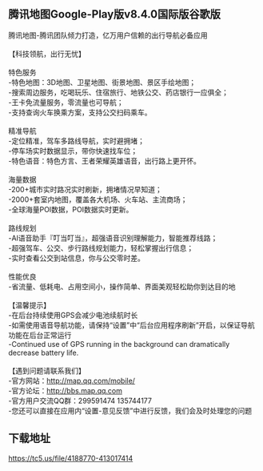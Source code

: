 ## 腾讯地图Google-Play版v8.4.0国际版谷歌版
腾讯地图-腾讯团队倾力打造，亿万用户信赖的出行导航必备应用 <br> <br>【科技领航，出行无忧】 <br> <br>特色服务 <br>-特色地图：3D地图、卫星地图、街景地图、景区手绘地图； <br>-搜索周边服务，吃喝玩乐、住宿旅行、地铁公交、药店银行一应俱全； <br>-王卡免流量服务，零流量也可导航； <br>-支持查询火车换乘方案，支持公交扫码乘车。 <br> <br>精准导航 <br>-定位精准，驾车多路线导航，实时避拥堵； <br>-停车场实时数据显示，带你快速找车位； <br>-特色语音：特色方言、王者荣耀英雄语音，出行路上更开怀。 <br> <br>海量数据 <br>-200+城市实时路况实时刷新，拥堵情况早知道； <br>-2000+套室内地图，覆盖各大机场、火车站、主流商场； <br>-全球海量POI数据，POI数据实时更新。 <br> <br>路线规划 <br>-AI语音助手『叮当叮当』，超强语音识别理解能力，智能推荐线路； <br>-超强驾车、公交、步行路线规划能力，轻松掌握出行信息； <br>-实时查看公交到站信息，你与公交零时差。 <br> <br>性能优良 <br>-省流量、低耗电、占用空间小，操作简单、界面美观轻松助你到达目的地 <br> <br>【温馨提示】 <br>-在后台持续使用GPS会减少电池续航时长 <br>-如需使用语音导航功能，请保持“设置”中“后台应用程序刷新”开启，以保证导航功能在后台正常运行 <br>-Continued use of GPS running in the background can dramatically decrease battery life. <br> <br>【遇到问题请联系我们】 <br>-官方网站：http://map.qq.com/mobile/ <br>-官方论坛：http://bbs.map.qq.com <br>-官方用户交流QQ群：299591474 135744177 <br>-您还可以直接在应用内“设置-意见反馈”中进行反馈，我们会及时处理您的问题
## 下载地址
https://tc5.us/file/4188770-413017414